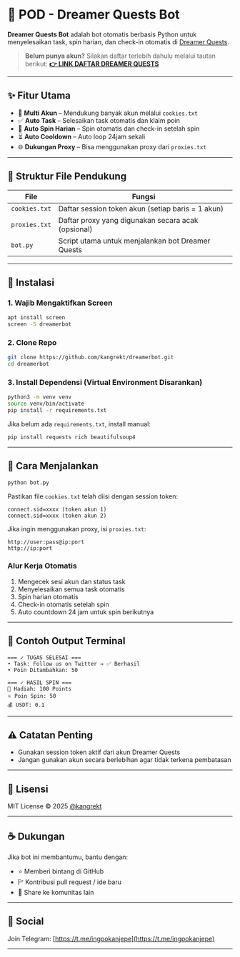 # 🌙 POD - Dreamer Quests Bot

**Dreamer Quests Bot** adalah bot otomatis berbasis Python untuk menyelesaikan task, spin harian, dan check-in otomatis di [Dreamer Quests](https://dreamerquests.partofdream.io/).

> **Belum punya akun?** Silakan daftar terlebih dahulu melalui tautan berikut: [**👉 LINK DAFTAR DREAMER QUESTS**](https://dreamerquests.partofdream.io/login?referralCodeForPOD=2650d60d)

---

## ✨ Fitur Utama

* 🔄 **Multi Akun** – Mendukung banyak akun melalui `cookies.txt`
* ✅ **Auto Task** – Selesaikan task otomatis dan klaim poin
* 🎡 **Auto Spin Harian** – Spin otomatis dan check-in setelah spin
* ⏳ **Auto Cooldown** – Auto loop 24jam sekali
* 🌐 **Dukungan Proxy** – Bisa menggunakan proxy dari `proxies.txt`

---

## 📂 Struktur File Pendukung

| File          | Fungsi                                             |
| ------------- | -------------------------------------------------- |
| `cookies.txt` | Daftar session token akun (setiap baris = 1 akun)  |
| `proxies.txt` | Daftar proxy yang digunakan secara acak (opsional) |
| `bot.py`      | Script utama untuk menjalankan bot Dreamer Quests  |

---

## 🔧 Instalasi

### 1. Wajib Mengaktifkan Screen

```bash
apt install screen
screen -S dreamerbot
```

### 2. Clone Repo

```bash
git clone https://github.com/kangrekt/dreamerbot.git
cd dreamerbot
```

### 3. Install Dependensi (Virtual Environment Disarankan)

```bash
python3 -m venv venv
source venv/bin/activate
pip install -r requirements.txt
```

Jika belum ada `requirements.txt`, install manual:

```bash
pip install requests rich beautifulsoup4
```

---

## 🚀 Cara Menjalankan

```bash
python bot.py
```

Pastikan file `cookies.txt` telah diisi dengan session token:

```text
connect.sid=xxxx (token akun 1)
connect.sid=xxxx (token akun 2)
```

Jika ingin menggunakan proxy, isi `proxies.txt`:

```text
http://user:pass@ip:port
http://ip:port
```

### Alur Kerja Otomatis

1. Mengecek sesi akun dan status task
2. Menyelesaikan semua task otomatis
3. Spin harian otomatis
4. Check-in otomatis setelah spin
5. Auto countdown 24 jam untuk spin berikutnya

---

## 📝 Contoh Output Terminal

```
=== ✓ TUGAS SELESAI ===
• Task: Follow us on Twitter → ✅ Berhasil
• Poin Ditambahkan: 50

=== ✓ HASIL SPIN ===
🎁 Hadiah: 100 Points
⭐ Poin Spin: 50
💰 USDT: 0.1
```

---

## ⚠️ Catatan Penting

* Gunakan session token aktif dari akun Dreamer Quests
* Jangan gunakan akun secara berlebihan agar tidak terkena pembatasan

---

## 📜 Lisensi

MIT License © 2025 [@kangrekt](https://github.com/kangrekt)

---

## ☕ Dukungan

Jika bot ini membantumu, bantu dengan:

* ⭐ Memberi bintang di GitHub
* 🏱 Kontribusi pull request / ide baru
* 📣 Share ke komunitas lain

---

## 📢 Social

Join Telegram: [https://t.me/ingpokanjepe](https://t.me/ingpokanjepe)

---
